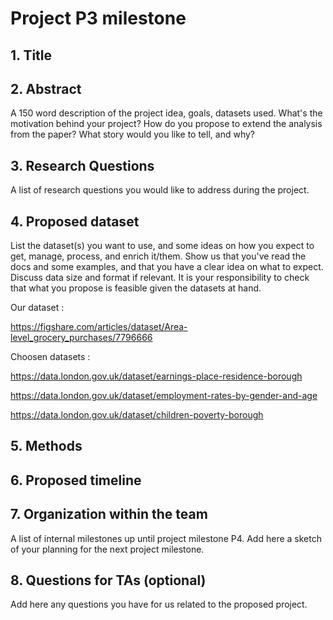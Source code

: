 # Project P3 milestone

## 1. Title


## 2. Abstract
A 150 word description of the project idea, goals, datasets used. What's the motivation behind your project? How do you propose to extend the analysis from the paper? What story would you like to tell, and why? 


## 3. Research Questions
A list of research questions you would like to address during the project.


## 4. Proposed dataset
List the dataset(s) you want to use, and some ideas on how you expect to get, manage, process, and enrich it/them. Show us that you've read the docs and some examples, and that you have a clear idea on what to expect. Discuss data size and format if relevant. It is your responsibility to check that what you propose is feasible given the datasets at hand.

Our dataset :

https://figshare.com/articles/dataset/Area-level_grocery_purchases/7796666

Choosen datasets :

https://data.london.gov.uk/dataset/earnings-place-residence-borough 

https://data.london.gov.uk/dataset/employment-rates-by-gender-and-age 

https://data.london.gov.uk/dataset/children-poverty-borough 


## 5. Methods


## 6. Proposed timeline


## 7. Organization within the team
A list of internal milestones up until project milestone P4. Add here a sketch of your planning for the next project milestone.


## 8. Questions for TAs (optional)
Add here any questions you have for us related to the proposed project.
